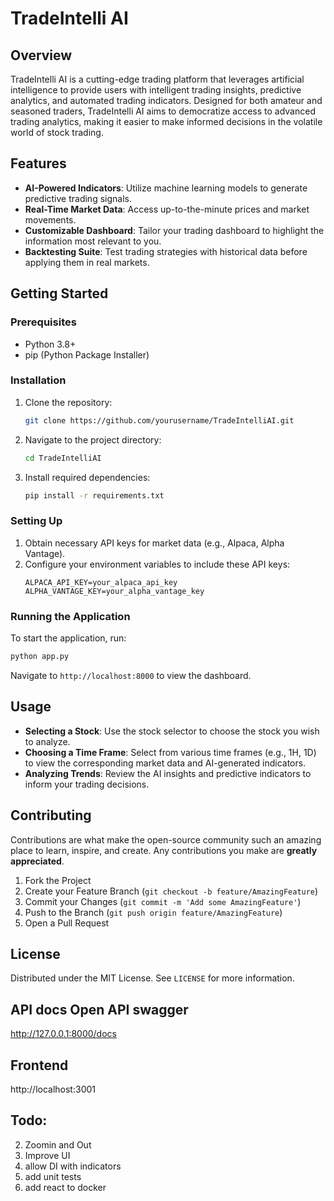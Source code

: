 # TradeIntelli AI

## Overview
TradeIntelli AI is a cutting-edge trading platform that leverages artificial intelligence to provide users with intelligent trading insights, predictive analytics, and automated trading indicators. Designed for both amateur and seasoned traders, TradeIntelli AI aims to democratize access to advanced trading analytics, making it easier to make informed decisions in the volatile world of stock trading.

## Features
- **AI-Powered Indicators**: Utilize machine learning models to generate predictive trading signals.
- **Real-Time Market Data**: Access up-to-the-minute prices and market movements.
- **Customizable Dashboard**: Tailor your trading dashboard to highlight the information most relevant to you.
- **Backtesting Suite**: Test trading strategies with historical data before applying them in real markets.

## Getting Started

### Prerequisites
- Python 3.8+
- pip (Python Package Installer)

### Installation

1. Clone the repository:
   ```sh
   git clone https://github.com/yourusername/TradeIntelliAI.git
   ```

2. Navigate to the project directory:
   ```sh
   cd TradeIntelliAI
   ```

3. Install required dependencies:
   ```sh
   pip install -r requirements.txt
   ```

### Setting Up
1. Obtain necessary API keys for market data (e.g., Alpaca, Alpha Vantage).
2. Configure your environment variables to include these API keys:
   ```env
   ALPACA_API_KEY=your_alpaca_api_key
   ALPHA_VANTAGE_KEY=your_alpha_vantage_key
   ```

### Running the Application
To start the application, run:
```sh
python app.py
```
Navigate to `http://localhost:8000` to view the dashboard.

## Usage
- **Selecting a Stock**: Use the stock selector to choose the stock you wish to analyze.
- **Choosing a Time Frame**: Select from various time frames (e.g., 1H, 1D) to view the corresponding market data and AI-generated indicators.
- **Analyzing Trends**: Review the AI insights and predictive indicators to inform your trading decisions.

## Contributing
Contributions are what make the open-source community such an amazing place to learn, inspire, and create. Any contributions you make are **greatly appreciated**.

1. Fork the Project
2. Create your Feature Branch (`git checkout -b feature/AmazingFeature`)
3. Commit your Changes (`git commit -m 'Add some AmazingFeature'`)
4. Push to the Branch (`git push origin feature/AmazingFeature`)
5. Open a Pull Request

## License
Distributed under the MIT License. See `LICENSE` for more information.

## API docs Open API swagger
http://127.0.0.1:8000/docs

## Frontend
http://localhost:3001


## Todo:
2. Zoomin and Out
3. Improve UI 
4. allow DI with indicators 
5. add unit tests 
6. add react to docker
